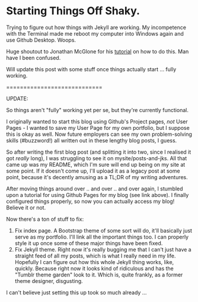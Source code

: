 # Starting Things Off Shaky.

Trying to figure out how things with Jekyll are working. My incompetence with the Terminal made me reboot my computer into Windows again and use Github Desktop. Woops.

Huge shoutout to Jonathan McGlone for his [tutorial](http://jmcglone.com/guides/github-pages/) on how to do this. Man have I been confused.

Will update this post with some stuff once things actually start ... fully working.

============================

UPDATE:

So things aren't "fully" working yet per se, but they're currently functional.

I originally wanted to start this blog using Github's Project pages, *not* User Pages - I wanted to save my User Page for my own portfolio, but I suppose this is okay as well. Now future employers can see my own problem-solving skills (#buzzword!) all written out in these lengthy blog posts, I guess.

So after writing the first blog post (and splitting it into two, since I realised it got *really* long), I was struggling to see it on mysite/posts-and-jks. All that came up was my README, which I'm sure will end up being on my site at some point. If it doesn't come up, I'll upload it as a legacy post at some point, because it's decently amusing as a TL;DR of my writing adventures.

After moving things around over .. and over .. and over again, I stumbled upon a tutorial for using Github Pages for my blog (see link above). I finally configured things properly, so now you can actually access my blog! Believe it or not.

Now there's a ton of stuff to fix:
1. Fix index page.
    A Bootstrap theme of some sort will do, it'll basically just serve as my portfolio. I'll link all the important things too. I can properly style it up once some of these major things have been fixed.
2. Fix Jekyll theme.
    Right now it's really bugging me that I can't just have a straight feed of all my posts, which is what I really need in my life. Hopefully I can figure out how this whole Jekyll thing works, like, quickly. Because right now it looks kind of ridiculous and has the "Tumblr theme garden" look to it. Which is, quite frankly, as a former theme designer, disgusting.

I can't believe just setting this up took so much already ...
